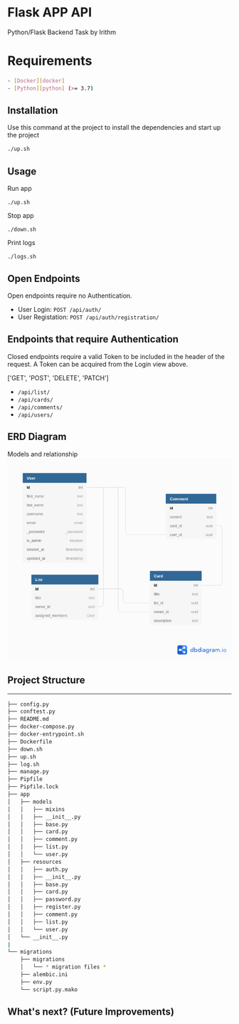 # Flask APP API

Python/Flask Backend Task by Irithm

# Requirements
```bash
- [Docker][docker]
- [Python][python] (>= 3.7)
```

## Installation

Use this command at the project to install the dependencies and start up the project

```bash
./up.sh
```

## Usage

Run app
```
./up.sh
```

Stop app
```
./down.sh
```

Print logs
```
./logs.sh
```

## Open Endpoints

Open endpoints require no Authentication.

* User Login: `POST /api/auth/`
* User Registation: `POST /api/auth/registration/`

## Endpoints that require Authentication

Closed endpoints require a valid Token to be included in the header of the
request. A Token can be acquired from the Login view above.

['GET', 'POST', 'DELETE', 'PATCH']
* `/api/list/`
* `/api/cards/`
* `/api/comments/`
* `/api/users/`

## ERD Diagram
Models and relationship
![ERD](erd.png)

## Project Structure
--------

```sh
├── config.py
├── conftest.py
├── README.md
├── docker-compose.py
├── docker-entrypoint.sh
├── Dockerfile
├── down.sh
├── up.sh
├── log.sh
├── manage.py
├── Pipfile
├── Pipfile.lock
├── app
│   ├── models
│   │   ├── mixins
│   │   ├── __init__.py
│   │   ├── base.py
│   │   ├── card.py
│   │   ├── comment.py
│   │   ├── list.py
│   │   └── user.py
│   ├── resources
│   │   ├── auth.py
│   │   ├── __init__.py
│   │   ├── base.py
│   │   ├── card.py
│   │   ├── password.py
│   │   ├── register.py
│   │   ├── comment.py
│   │   ├── list.py
│   │   └── user.py
│   └── __init__.py
|
└── migrations
    ├── migrations
    │   └── * migration files *
    ├── alembic.ini
    ├── env.py
    └── script.py.mako
```


## What's next? (Future Improvements)

```sh
```